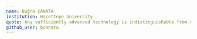 ```yaml
---
name: Buğra CANATA
institution: Hacettepe University
quote: Any sufficiently advanced technology is indistinguishable from magic.
github_user: bcanata
---
```

